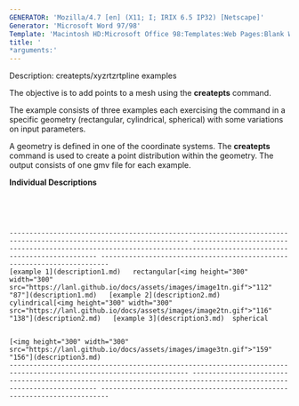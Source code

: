 ```yaml
---
GENERATOR: 'Mozilla/4.7 [en] (X11; I; IRIX 6.5 IP32) [Netscape]'
Generator: 'Microsoft Word 97/98'
Template: 'Macintosh HD:Microsoft Office 98:Templates:Web Pages:Blank Web Page'
title: '
*arguments:'
---
```


 Description: createpts/xyzrtzrtpline examples

  The objective is to add points to a mesh using the **createpts**
  command.
 
  The example consists of three examples each exercising the command
  in a specific geometry (rectangular, cylindrical, spherical) with
  some variations on input parameters.
 
  A geometry is defined in one of the coordinate systems. The
  **createpts** command is used to create a point distribution within
  the geometry. The output consists of one gmv file for each example.
 
  **Individual Descriptions**

   

   
 
    ------------------------------------------------------------------------------------------------------------------- -------------------------------------------------------------------------------------------------------------------- ------------------------------------------------------------------------
    [example 1](description1.md)   rectangular[<img height="300" width="300" src="https://lanl.github.io/docs/assets/images/image1tn.gif">"112" "87"](description1.md)   [example 2](description2.md)   cylindrical[<img height="300" width="300" src="https://lanl.github.io/docs/assets/images/image2tn.gif">"116" "138"](description2.md)   [example 3](description3.md)  spherical

                                                                                                                                                                                                                                             [<img height="300" width="300" src="https://lanl.github.io/docs/assets/images/image3tn.gif">"159" "156"](description3.md)
    ------------------------------------------------------------------------------------------------------------------- -------------------------------------------------------------------------------------------------------------------- ------------------------------------------------------------------------
 
